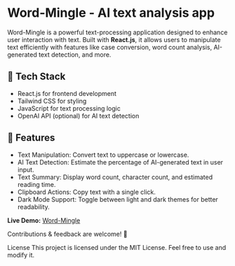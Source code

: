 # Word-Mingle - AI text analysis app  

Word-Mingle is a powerful text-processing application designed to enhance user interaction with text. Built with **React.js**, it allows users to manipulate text efficiently with features like case conversion, word count analysis, AI-generated text detection, and more.

## 🔹 Tech Stack  
- React.js for frontend development
- Tailwind CSS for styling
- JavaScript for text processing logic
- OpenAI API (optional) for AI text detection

## 🔹 Features  
- Text Manipulation: Convert text to uppercase or lowercase.
- AI Text Detection: Estimate the percentage of AI-generated text in user input.
- Text Summary: Display word count, character count, and estimated reading time.
- Clipboard Actions: Copy text with a single click.
- Dark Mode Support: Toggle between light and dark themes for better readability.

**Live Demo:** [Word-Mingle](https://ai-wordmingle.netlify.app/) 

Contributions & feedback are welcome! 🚀

License
This project is licensed under the MIT License. Feel free to use and modify it.


